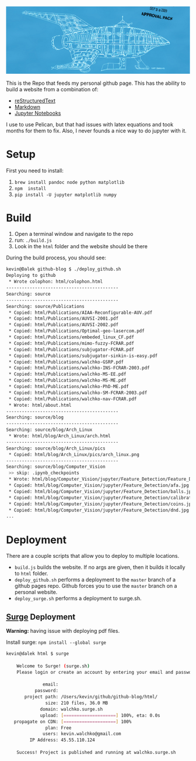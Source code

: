 ![](pics/ship.jpg)

This is the Repo that feeds my personal github page. This has the ability to
build a website from a combination of:

- [reStructuredText](http://docutils.sourceforge.net/rst.html)
- [Markdown](http://pandoc.org/MANUAL.html#pandocs-markdown)
- [Jupyter Notebooks](https://jupyter.org/)

I use to use Pelican, but that had issues with latex equations and took months
for them to fix. Also, I never founds a nice way to do jupyter with it.

# Setup

First you need to install:

1. `brew install pandoc node python matplotlib`
1. `npm  install`
1. `pip install -U jupyter matplotlib numpy`

# Build

1. Open a terminal window and navigate to the repo
1. run: `./build.js`
1. Look in the `html` folder and the website should be there

During the build process, you should see:

```bash
kevin@Dalek github-blog $ ./deploy_github.sh
Deploying to github
 * Wrote colophon: html/colophon.html
-------------------------------------------
Searching: source
-------------------------------------------
Searching: source/Publications
 * Copied: html/Publications/AIAA-Reconfigurable-AUV.pdf
 * Copied: html/Publications/AUVSI-2001.pdf
 * Copied: html/Publications/AUVSI-2002.pdf
 * Copied: html/Publications/Optimal-geo-lasercom.pdf
 * Copied: html/Publications/embeded_linux_CF.pdf
 * Copied: html/Publications/mimo-fuzzy-FCRAR.pdf
 * Copied: html/Publications/subjugator-FCRAR.pdf
 * Copied: html/Publications/subjugator-sinkin-is-easy.pdf
 * Copied: html/Publications/walchko-GSRP.pdf
 * Copied: html/Publications/walchko-INS-FCRAR-2003.pdf
 * Copied: html/Publications/walchko-MS-EE.pdf
 * Copied: html/Publications/walchko-MS-ME.pdf
 * Copied: html/Publications/walchko-PhD-ME.pdf
 * Copied: html/Publications/walchko-SM-FCRAR-2003.pdf
 * Copied: html/Publications/walchko-nav-FCRAR.pdf
 * Wrote: html/about.html
-------------------------------------------
Searching: source/blog
-------------------------------------------
Searching: source/blog/Arch_Linux
 * Wrote: html/blog/Arch_Linux/arch.html
-------------------------------------------
Searching: source/blog/Arch_Linux/pics
 * Copied: html/blog/Arch_Linux/pics/arch_linux.png
-------------------------------------------
Searching: source/blog/Computer_Vision
 >> skip: .ipynb_checkpoints
 * Wrote: html/blog/Computer_Vision/jupyter/Feature_Detection/Feature_Detection.html
 * Copied: html/blog/Computer_Vision/jupyter/Feature_Detection/afa.jpg
 * Copied: html/blog/Computer_Vision/jupyter/Feature_Detection/balls.jpg
 * Copied: html/blog/Computer_Vision/jupyter/Feature_Detection/calibration.jpg
 * Copied: html/blog/Computer_Vision/jupyter/Feature_Detection/coins.jpg
 * Copied: html/blog/Computer_Vision/jupyter/Feature_Detection/dnd.jpg
...
```
# Deployment

There are a couple scripts that allow you to deploy to multiple locations.

- `build.js` builds the website. If no args are given, then it builds it locally to `html` folder.
- `deploy_github.sh` performs a deployment to the `master` branch of a github pages repo. Github forces you to use the `master` branch on a personal website.
- `deploy_surge.sh` performs a deployment to surge.sh.

## [Surge](http://surge.sh/) Deployment

**Warning:** having issue with deploying pdf files.

Install surge: `npm install --global surge`

```bash
kevin@dalek html $ surge

    Welcome to Surge! (surge.sh)
    Please login or create an account by entering your email and password:

              email:
           password:
       project path: /Users/kevin/github/github-blog/html/
               size: 210 files, 36.0 MB
             domain: walchko.surge.sh
             upload: [====================] 100%, eta: 0.0s
   propagate on CDN: [====================] 100%
               plan: Free
              users: kevin.walchko@gmail.com
         IP Address: 45.55.110.124

    Success! Project is published and running at walchko.surge.sh
```
